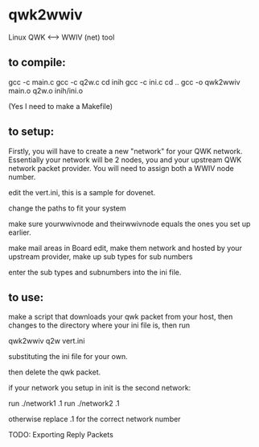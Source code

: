 # qwk2wwiv
Linux QWK &lt;--> WWIV (net) tool 

## to compile:

gcc -c main.c
gcc -c q2w.c
cd inih
gcc -c ini.c
cd ..
gcc -o qwk2wwiv main.o q2w.o inih/ini.o

(Yes I need to make a Makefile)

## to setup:

Firstly, you will have to create a new "network" for your QWK network. Essentially your network will be 2 nodes, you and 
your upstream QWK network packet provider. You will need to assign both a WWIV node number.

edit the vert.ini, this is a sample for dovenet.

change the paths to fit your system

make sure yourwwivnode and theirwwivnode equals the ones you set up earlier.

make mail areas in Board edit, make them network and hosted by your upstream provider, make up sub types for sub numbers

enter the sub types and subnumbers into the ini file.

## to use:

make a script that downloads your qwk packet from your host, then changes to the directory where your ini file is, then run

qwk2wwiv q2w vert.ini

substituting the ini file for your own.

then delete the qwk packet.

if your network you setup in init is the second network:

run ./network1 .1
run ./network2 .1

otherwise replace .1 for the correct network number

TODO: Exporting Reply Packets
